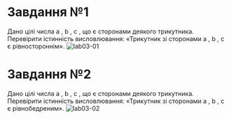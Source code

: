 # Завдання №1
Дано цілі числа a , b , c , що є сторонами деякого трикутника. Перевірити істинність висловлювання: «Трикутник зі сторонами a , b , c є рівностороннім».
![lab03-01](https://user-images.githubusercontent.com/113709757/219878368-877040c2-5f22-46b8-86ca-3d6125702a41.png)

# Завдання №2
Дано цілі числа a , b , c , що є сторонами деякого трикутника. Перевірити істинність висловлювання: «Трикутник зі сторонами a , b , c є рівнобедреним».
![lab03-02](https://user-images.githubusercontent.com/113709757/219878401-ab24814d-ea54-4cbd-a509-209b83b0bc99.png)
